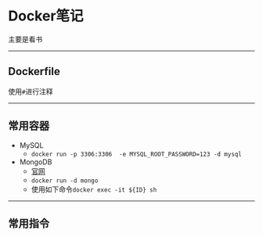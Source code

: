 # Docker笔记

主要是看书

---

## Dockerfile

使用``#``进行注释

---

## 常用容器

+ MySQL
  + ``docker run -p 3306:3306  -e MYSQL_ROOT_PASSWORD=123 -d mysql``
+ MongoDB
  + [官网](https://hub.docker.com/_/mongo)
  + ``docker run -d mongo``
  + 使用如下命令``docker exec -it ${ID} sh``

---

## 常用指令

